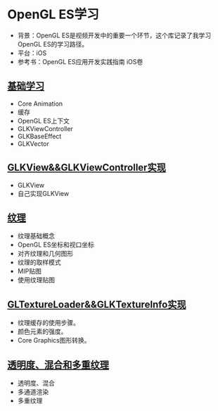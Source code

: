 # OpenGL ES学习
- 背景：OpenGL ES是视频开发中的重要一个环节，这个库记录了我学习OpenGL ES的学习路径。
- 平台：iOS
- 参考书：OpenGL ES应用开发实践指南 iOS卷

## [基础学习](markdown/基础.md)
- Core Animation
- 缓存
- OpenGL ES上下文
- GLKViewController
- GLKBaseEffect
- GLKVector

## [GLKView&&GLKViewController实现](markdown/GLKView&&GLKViewController实现.md)
- GLKView
- 自己实现GLKView

## [纹理](markdown/纹理.md)
- 纹理基础概念
- OpenGL ES坐标和视口坐标
- 对齐纹理和几何图形
- 纹理的取样模式
- MIP贴图
- 使用纹理贴图

## [GLTextureLoader&&GLKTextureInfo实现](markdown/GLTextureLoader&&GLKTextureInfo实现.md)
- 纹理缓存的使用步骤。
- 颜色元素的强度。
- Core Graphics图形转换。

## [透明度、混合和多重纹理](markdown/透明度、混合和多重纹理.md)
- 透明度、混合
- 多通道渲染
- 多重纹理

